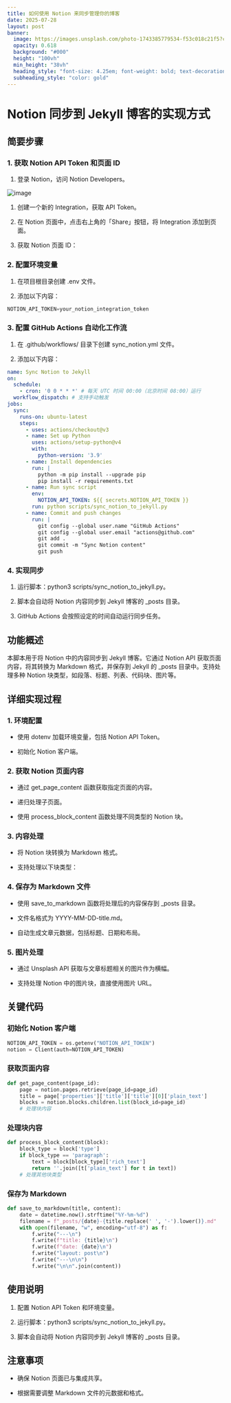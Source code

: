 ```yaml
---
title: 如何使用 Notion 来同步管理你的博客
date: 2025-07-28
layout: post
banner:
  image: https://images.unsplash.com/photo-1743385779534-f53c018c21f5?crop=entropy&cs=tinysrgb&fit=max&fm=jpg&ixid=M3w2OTIwMzJ8MHwxfHJhbmRvbXx8fHx8fHx8fDE3NTM2ODQ2NjB8&ixlib=rb-4.1.0&q=80&w=1080
  opacity: 0.618
  background: "#000"
  height: "100vh"
  min_height: "38vh"
  heading_style: "font-size: 4.25em; font-weight: bold; text-decoration: underline"
  subheading_style: "color: gold"
---
```


# Notion 同步到 Jekyll 博客的实现方式

## 简要步骤

### 1. 获取 Notion API Token 和页面 ID

1. 登录 Notion，访问 Notion Developers。

![image](https://prod-files-secure.s3.us-west-2.amazonaws.com/a7a0cc5a-89b9-4cda-8686-1fba0ca52f40/d19c1afe-dea5-4312-9333-786b0ba83054/image.png?X-Amz-Algorithm=AWS4-HMAC-SHA256&X-Amz-Content-Sha256=UNSIGNED-PAYLOAD&X-Amz-Credential=ASIAZI2LB466RHXI24BD%2F20250728%2Fus-west-2%2Fs3%2Faws4_request&X-Amz-Date=20250728T063740Z&X-Amz-Expires=3600&X-Amz-Security-Token=IQoJb3JpZ2luX2VjEF0aCXVzLXdlc3QtMiJHMEUCIQDYs3OZ3Y728N87OS69BzQpYYuKa6cgfdt%2FF8kXBZWSAwIgBY9I4b6AQa%2BPttDkAJ%2Fv69w3NFEvoVPLzPGS%2BPaERRYqiAQIhv%2F%2F%2F%2F%2F%2F%2F%2F%2F%2FARAAGgw2Mzc0MjMxODM4MDUiDFV2YAm91qPNAWRAyircAxweUmB%2FzruBQSB5kzW9%2FKTEVh5bm%2FovVY53m7t58QJ2QGaOqUHIAqjHSFkxGGN7t%2F%2BgK%2FujNeOL4QSWfdQY4xzpEMYLsp62ii6OStrf%2BE3azjKjRuW6neuT%2FvpsnCNB8PCvQmOFgRpnsUxAb8tp1LdgaVSYtopaBd4ku9B7whJJ%2FgvSbUYMMOZkiVemF8OrsoWVz0UnQ7RoF7XrzTCb32zkHk5VCGadhdsSRhZ9jvfopFrrDzNBE%2BMYF6SvNU5DpByKNzMXU2b16IW%2FIAPryRWEnZk8D5j%2FZTAlhyUjbLIWwcbWnVE0%2B8QAMgloChdMKfdQ7chTtstv3r%2FigiGH%2BdIydc5zXfJi%2FWCmgOW7uoOZys6I6hjhNXJBDindsD%2F9qvwMl2GOCW4E6RbDr5jfd2G6PyA2mVu8cB5OCUUcPmJ%2B1uJpNMM0OulfPftcJOcLH%2B97kAMit5amPk3hdRdZyAu%2F02kQZs%2FVTjI8ZiGffsFix%2BuZhvdppYDOzzy2BqtHHQdQm41qigVSA92dCO0E3uxcjZWoP7IB%2FKNaRw%2FUMwlRVIxJNLBWrVJPRGX%2FqoGH99kBzaeheoFqbbyLH3VZw03%2FO6B2NhK50GHa%2BE4kBJ81lEKvcFb7b6c9OPYsMJCPnMQGOqUBMk%2Bb%2FA%2FgbmLD4GDKyg2DpqAqzjChNT6FIBRgXg1HSGSDajCRmvc3Z70caUEw18xIgopfjju3oTe6ZHGq9cRW7ciQJwWTjCJDPEIkSpvm9CcQEPjk8NDgCeHZ6pKkxHlwHjH775iO9l2WBNCniUdYj4mHN2kkyzdnm3JMevIlITozrs%2Fz45L%2FRhwCEMZvA8E3K3lgQOKhshOL4wPe4ARD%2BaPWT7CT&X-Amz-Signature=ebe90180015771c42f9497bd65f326415a1d7cff9c62376ef907933a9c868312&X-Amz-SignedHeaders=host&x-amz-checksum-mode=ENABLED&x-id=GetObject)

1. 创建一个新的 Integration，获取 API Token。

1. 在 Notion 页面中，点击右上角的「Share」按钮，将 Integration 添加到页面。

1. 获取 Notion 页面 ID：


### 2. 配置环境变量

1. 在项目根目录创建 .env 文件。

1. 添加以下内容：

```javascript
NOTION_API_TOKEN=your_notion_integration_token
```

### 3. 配置 GitHub Actions 自动化工作流

1. 在 .github/workflows/ 目录下创建 sync_notion.yml 文件。

1. 添加以下内容：

```yaml
name: Sync Notion to Jekyll
on:
  schedule:
    - cron: '0 0 * * *' # 每天 UTC 时间 00:00（北京时间 08:00）运行
  workflow_dispatch: # 支持手动触发
jobs:
  sync:
    runs-on: ubuntu-latest
    steps:
      - uses: actions/checkout@v3
      - name: Set up Python
        uses: actions/setup-python@v4
        with:
          python-version: '3.9'
      - name: Install dependencies
        run: |
          python -m pip install --upgrade pip
          pip install -r requirements.txt
      - name: Run sync script
        env:
          NOTION_API_TOKEN: ${{ secrets.NOTION_API_TOKEN }}
        run: python scripts/sync_notion_to_jekyll.py
      - name: Commit and push changes
        run: |
          git config --global user.name "GitHub Actions"
          git config --global user.email "actions@github.com"
          git add .
          git commit -m "Sync Notion content"
          git push
```

### 4. 实现同步

1. 运行脚本：python3 scripts/sync_notion_to_jekyll.py。

1. 脚本会自动将 Notion 内容同步到 Jekyll 博客的 _posts 目录。

1. GitHub Actions 会按照设定的时间自动运行同步任务。

## 功能概述

本脚本用于将 Notion 中的内容同步到 Jekyll 博客。它通过 Notion API 获取页面内容，将其转换为 Markdown 格式，并保存到 Jekyll 的 _posts 目录中。支持处理多种 Notion 块类型，如段落、标题、列表、代码块、图片等。

## 详细实现过程

### 1. 环境配置

- 使用 dotenv 加载环境变量，包括 Notion API Token。

- 初始化 Notion 客户端。

### 2. 获取 Notion 页面内容

- 通过 get_page_content 函数获取指定页面的内容。

- 递归处理子页面。

- 使用 process_block_content 函数处理不同类型的 Notion 块。

### 3. 内容处理

- 将 Notion 块转换为 Markdown 格式。

- 支持处理以下块类型：


### 4. 保存为 Markdown 文件

- 使用 save_to_markdown 函数将处理后的内容保存到 _posts 目录。

- 文件名格式为 YYYY-MM-DD-title.md。

- 自动生成文章元数据，包括标题、日期和布局。

### 5. 图片处理

- 通过 Unsplash API 获取与文章标题相关的图片作为横幅。

- 支持处理 Notion 中的图片块，直接使用图片 URL。

## 关键代码

### 初始化 Notion 客户端

```python
NOTION_API_TOKEN = os.getenv("NOTION_API_TOKEN")
notion = Client(auth=NOTION_API_TOKEN)
```

### 获取页面内容

```python
def get_page_content(page_id):
    page = notion.pages.retrieve(page_id=page_id)
    title = page['properties']['title']['title'][0]['plain_text']
    blocks = notion.blocks.children.list(block_id=page_id)
    # 处理块内容
```

### 处理块内容

```python
def process_block_content(block):
    block_type = block['type']
    if block_type == 'paragraph':
        text = block[block_type]['rich_text']
        return ''.join([t['plain_text'] for t in text])
    # 处理其他块类型
```

### 保存为 Markdown

```python
def save_to_markdown(title, content):
    date = datetime.now().strftime("%Y-%m-%d")
    filename = f"_posts/{date}-{title.replace(' ', '-').lower()}.md"
    with open(filename, "w", encoding="utf-8") as f:
        f.write("---\n")
        f.write(f"title: {title}\n")
        f.write(f"date: {date}\n")
        f.write("layout: post\n")
        f.write("---\n\n")
        f.write("\n\n".join(content))
```

## 使用说明

1. 配置 Notion API Token 和环境变量。

1. 运行脚本：python3 scripts/sync_notion_to_jekyll.py。

1. 脚本会自动将 Notion 内容同步到 Jekyll 博客的 _posts 目录。

## 注意事项

- 确保 Notion 页面已与集成共享。

- 根据需要调整 Markdown 文件的元数据和格式。